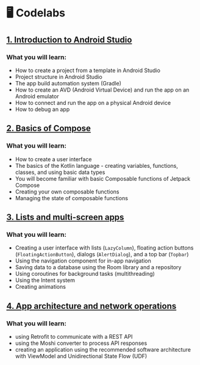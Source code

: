 # 🖥️ Codelabs

 ## [1. Introduction to Android Studio](https://marcin.rodziewicz.pracownik.put.poznan.pl/codelabs/en/lab1_android_studio/1szWAXuY4yeEZHvKLN3HPNQfmVztOWqvLAt_SMdB0PFU)
###  What you will learn:
* How to create a project from a template in Android Studio
* Project structure in Android Studio
* The app build automation system (Gradle)
* How to create an AVD (Android Virtual Device) and run the app on an Android emulator
* How to connect and run the app on a physical Android device
* How to debug an app
 
##  [2. Basics of Compose](https://marcin.rodziewicz.pracownik.put.poznan.pl/codelabs/en/lab2_compose/1svaUDoN-YDONRn0crlOcPBx_kXp8RZKks00jorvxzFk)
###  What you will learn:
* How to create a user interface
* The basics of the Kotlin language - creating variables, functions, classes, and using basic data types
* You will become familiar with basic Composable functions of Jetpack Compose
* Creating your own composable functions
* Managing the state of composable functions
 
##  [3. Lists and multi-screen apps](https://marcin.rodziewicz.pracownik.put.poznan.pl/codelabs/en/lab3_todo/1CvbxzIqyWnMpE4EEbgX74N07AKFlQaHkr-cd033rlXw/)
 ###  What you will learn:
* Creating a user interface with lists (`LazyColumn`), floating action buttons (`FloatingActionButton`), dialogs (`AlertDialog`), and a top bar (`Topbar`)
* Using the navigation component for in-app navigation
* Saving data to a database using the Room library and a repository
* Using coroutines for background tasks (multithreading)
* Using the Intent system
* Creating animations
  
##  [4. App architecture and network operations](https://marcin.rodziewicz.pracownik.put.poznan.pl/codelabs/en/lab4_jokeApp/1BDB38sR9axVXsPWM5iVVuuoDs0CBVhqCLETFy1-0Jd8)
###  What you will learn:
* using Retrofit to communicate with a REST API
* using the Moshi converter to process API responses
* creating an application using the recommended software architecture with ViewModel and Unidirectional State Flow (UDF)